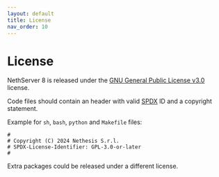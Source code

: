 ```yaml
---
layout: default
title: License
nav_order: 10
---
```


# License

NethServer 8 is released under the [GNU General Public License v3.0](https://github.com/NethServer/ns8-core/blob/main/LICENSE) license.

Code files should contain an header with valid [SPDX](https://spdx.dev/ids/) ID and a copyright statement.

Example for `sh`, `bash`, `python` and `Makefile` files:
```
#
# Copyright (C) 2024 Nethesis S.r.l.
# SPDX-License-Identifier: GPL-3.0-or-later
#
```

Extra packages could be released under a different license.
